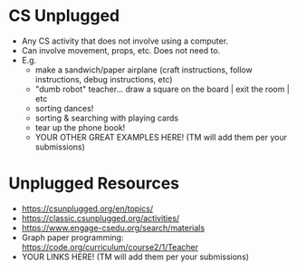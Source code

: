 # CS Unplugged
  * Any CS activity that does not involve using a computer.
  * Can involve movement, props, etc. Does not need to.
  * E.g.
    - make a sandwich/paper airplane (craft instructions, follow instructions, debug instructions, etc)
    - "dumb robot" teacher... draw a square on the board | exit the room | etc 
    - sorting dances!
    - sorting & searching with playing cards
    - tear up the phone book!
    - YOUR OTHER GREAT EXAMPLES HERE! (TM will add them per your submissions)

# Unplugged Resources
  * https://csunplugged.org/en/topics/
  * https://classic.csunplugged.org/activities/
  * https://www.engage-csedu.org/search/materials
  * Graph paper programming: https://code.org/curriculum/course2/1/Teacher
  * YOUR LINKS HERE! (TM will add them per your submissions)
